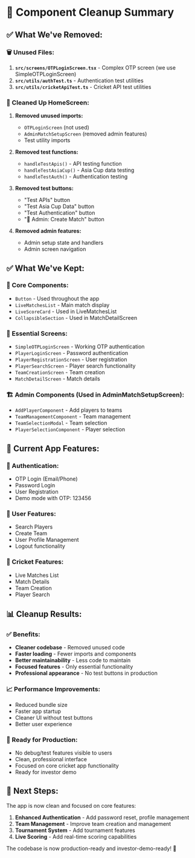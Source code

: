 # 🧹 Component Cleanup Summary

## ✅ **What We've Removed:**

### **🗑️ Unused Files:**
1. **`src/screens/OTPLoginScreen.tsx`** - Complex OTP screen (we use SimpleOTPLoginScreen)
2. **`src/utils/authTest.ts`** - Authentication test utilities
3. **`src/utils/cricketApiTest.ts`** - Cricket API test utilities

### **🧹 Cleaned Up HomeScreen:**
1. **Removed unused imports:**
   - `OTPLoginScreen` (not used)
   - `AdminMatchSetupScreen` (removed admin features)
   - Test utility imports

2. **Removed test functions:**
   - `handleTestApis()` - API testing function
   - `handleTestAsiaCup()` - Asia Cup data testing
   - `handleTestAuth()` - Authentication testing

3. **Removed test buttons:**
   - "Test APIs" button
   - "Test Asia Cup Data" button  
   - "Test Authentication" button
   - "🏏 Admin: Create Match" button

4. **Removed admin features:**
   - Admin setup state and handlers
   - Admin screen navigation

## ✅ **What We've Kept:**

### **🔧 Core Components:**
- `Button` - Used throughout the app
- `LiveMatchesList` - Main match display
- `LiveScoreCard` - Used in LiveMatchesList
- `CollapsibleSection` - Used in MatchDetailScreen

### **📱 Essential Screens:**
- `SimpleOTPLoginScreen` - Working OTP authentication
- `PlayerLoginScreen` - Password authentication
- `PlayerRegistrationScreen` - User registration
- `PlayerSearchScreen` - Player search functionality
- `TeamCreationScreen` - Team creation
- `MatchDetailScreen` - Match details

### **🏗️ Admin Components (Used in AdminMatchSetupScreen):**
- `AddPlayerComponent` - Add players to teams
- `TeamManagementComponent` - Team management
- `TeamSelectionModal` - Team selection
- `PlayerSelectionComponent` - Player selection

## 🎯 **Current App Features:**

### **🔐 Authentication:**
- OTP Login (Email/Phone)
- Password Login
- User Registration
- Demo mode with OTP: 123456

### **👥 User Features:**
- Search Players
- Create Team
- User Profile Management
- Logout functionality

### **🏏 Cricket Features:**
- Live Matches List
- Match Details
- Team Creation
- Player Search

## 📊 **Cleanup Results:**

### **✅ Benefits:**
- **Cleaner codebase** - Removed unused code
- **Faster loading** - Fewer imports and components
- **Better maintainability** - Less code to maintain
- **Focused features** - Only essential functionality
- **Professional appearance** - No test buttons in production

### **📈 Performance Improvements:**
- Reduced bundle size
- Faster app startup
- Cleaner UI without test buttons
- Better user experience

### **🎯 Ready for Production:**
- No debug/test features visible to users
- Clean, professional interface
- Focused on core cricket app functionality
- Ready for investor demo

## 🚀 **Next Steps:**

The app is now clean and focused on core features:

1. **Enhanced Authentication** - Add password reset, profile management
2. **Team Management** - Improve team creation and management
3. **Tournament System** - Add tournament features
4. **Live Scoring** - Add real-time scoring capabilities

The codebase is now production-ready and investor-demo-ready! 🎉
